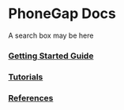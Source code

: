 # PhoneGap Docs

A search box may be here

<a href="guides/start"><h3>Getting Started Guide</h3></a>
<a href="tutorials/configure/01-icons"><h3>Tutorials</h3></a>
<a href="refs/"><h3>References</h3></a>


